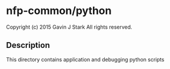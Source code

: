 # nfp-common/python

 Copyright (c) 2015 Gavin J Stark
 All rights reserved.

## Description

This directory contains application and debugging python scripts
